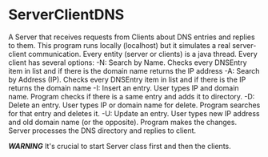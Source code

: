 # ServerClientDNS
A Server that receives requests from Clients about DNS entries and replies to them.
This program runs locally (localhost) but it simulates a real server-client communication. 
Every entity (server or clients) is a java thread.
Every client has several options: 
-N: Search by Name. Checks every DNSEntry item in list and if there is the domain name returns the IP address
-A: Search by Address (IP). Checks every DNSEntry item in list and if there is the IP returns the domain name
-I: Insert an entry. User types IP and domain name. Program checks if there is a same entry and adds it to directory.
-D: Delete an entry. User types IP or domain name for delete. Program searches for that entry and deletes it. 
-U: Update an entry. User types new IP address and old domain name (or the opposite). Program makes the changes.
Server processes the DNS directory and replies to client. 

***WARNING***
It's crucial to start Server class first and then the clients. 

